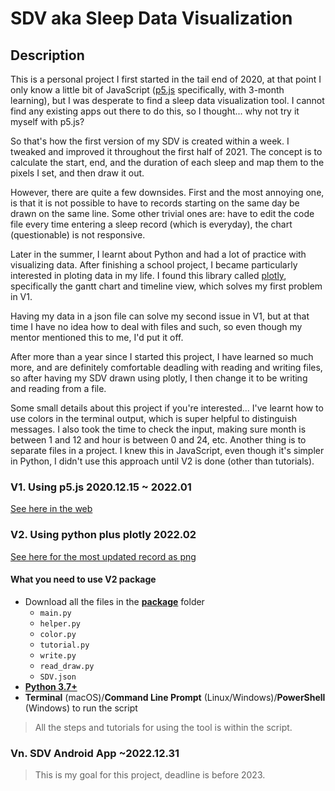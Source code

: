 # SDV aka Sleep Data Visualization

## Description

This is a personal project I first started in the tail end of 2020, at that point I only know a little bit of JavaScript ([p5.js](https://p5js.org/) specifically, with 3-month learning), but I was desperate to find a sleep data visualization tool. I cannot find any existing apps out there to do this, so I thought... why not try it myself with p5.js?

So that's how the first version of my SDV is created within a week. I tweaked and improved it throughout the first half of 2021. The concept is to calculate the start, end, and the duration of each sleep and map them to the pixels I set, and then draw it out.

However, there are quite a few downsides. First and the most annoying one, is that it is not possible to have to records starting on the same day be drawn on the same line. Some other trivial ones are: have to edit the code file every time entering a sleep record (which is everyday), the chart (questionable) is not responsive.

Later in the summer, I learnt about Python and had a lot of practice with visualizing data. After finishing a school project, I became particularly interested in ploting data in my life. I found this library called [plotly](https://plotly.com/graphing-libraries/), specifically the gantt chart and timeline view, which solves my first problem in V1.

Having my data in a json file can solve my second issue in V1, but at that time I have no idea how to deal with files and such, so even though my mentor mentioned this to me, I'd put it off.

After more than a year since I started this project, I have learned so much more, and are definitely comfortable deadling with reading and writing files, so after having my SDV drawn using plotly, I then change it to be writing and reading from a file.

Some small details about this project if you're interested... I've learnt how to use colors in the terminal output, which is super helpful to distinguish messages. I also took the time to check the input, making sure month is between 1 and 12 and hour is between 0 and 24, etc. Another thing is to separate files in a project. I knew this in JavaScript, even though it's simpler in Python, I didn't use this approach until V2 is done (other than tutorials).

### V1. Using p5.js 2020.12.15 ~ 2022.01

[See here in the web](https://ccy05327.github.io/Sleep-Data-Visualization/)

### V2. Using python plus plotly 2022.02

[See here for the most updated record as png](https://github.com/ccy05327/Sleep-Data-Visualization/blob/main/SDV.png)

#### What you need to use V2 package

- Download all the files in the **[package](https://github.com/ccy05327/Sleep-Data-Visualization/tree/main/package)** folder
  - `main.py`
  - `helper.py`
  - `color.py`
  - `tutorial.py`
  - `write.py`
  - `read_draw.py`
  - `SDV.json`
- **[Python 3.7+](https://www.python.org/downloads/)**
- **Terminal** (macOS)/**Command Line Prompt** (Linux/Windows)/**PowerShell** (Windows) to run the script

> All the steps and tutorials for using the tool is within the script.

### Vn. SDV Android App ~2022.12.31

> This is my goal for this project, deadline is before 2023.
